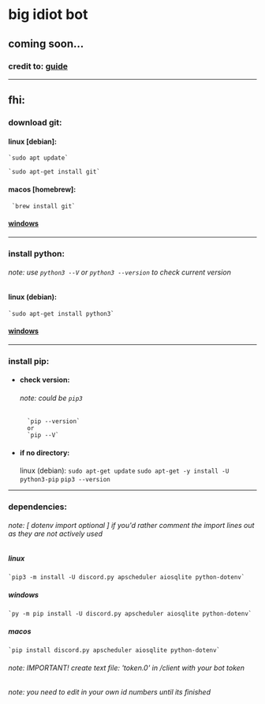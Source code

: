 # big idiot bot

## coming soon...

### credit to: [guide](https://www.youtube.com/watch?v=F1HbEOp-jdg&list=PLYeOw6sTSy6ZGyygcbta7GcpI8a5-Cooc&index=1)

---

## fhi:

### download git: 

#### linux [debian]:
    `sudo apt update`   
    
    `sudo apt-get install git`

#### macos [homebrew]:
     `brew install git`

#### [windows](https://git-scm.com/downloads) 

---
### install python:
###### note: use `python3 --V` or `python3 --version` to check current version

#### linux (debian):
    `sudo apt-get install python3`

#### [windows](https://python.org/downloads/)

---

### install pip: 
- #### check version:
    ###### note: could be `pip3`
        `pip --version` 
        or 
        `pip --V` 
    
    
- #### if no directory:

    linux (debian):
        `sudo apt-get update`
        `sudo apt-get -y install -U python3-pip`
        `pip3 --version`

---
### dependencies:

###### note: [ dotenv import optional ] if you'd rather comment the import lines out as they are not actively used
##### linux
    `pip3 -m install -U discord.py apscheduler aiosqlite python-dotenv`

##### windows
    `py -m pip install -U discord.py apscheduler aiosqlite python-dotenv`

##### macos 
    `pip install discord.py apscheduler aiosqlite python-dotenv`

###### note: IMPORTANT! create text file: 'token.0' in /client with _your_ bot token

###### note: you need to edit in your own id numbers until its finished